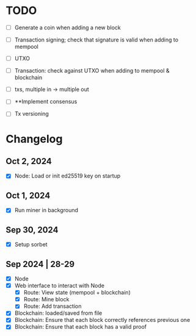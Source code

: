 # TODO
- [ ] Generate a coin when adding a new block
- [ ] Transaction signing; check that signature is valid when adding to mempool
- [ ] UTXO
- [ ] Transaction: check against UTXO when adding to mempool & blockchain
- [ ] txs, multiple in -> multiple out
- [ ] **Implement consensus

- [ ] Tx versioning

# Changelog

## Oct 2, 2024
- [x] Node: Load or init ed25519 key on startup

## Oct 1, 2024
- [x] Run miner in background

## Sep 30, 2024
- [x] Setup sorbet

## Sep 2024 | 28-29
- [x] Node
- [x] Web interface to interact with Node
  - [x] Route: View state (mempool + blockchain)
  - [x] Route: Mine block
  - [x] Route: Add transaction
- [x] Blockchain: loaded/saved from file
- [x] Blockchain: Ensure that each block correctly references previous one
- [x] Blockchain: Ensure that each block has a valid proof